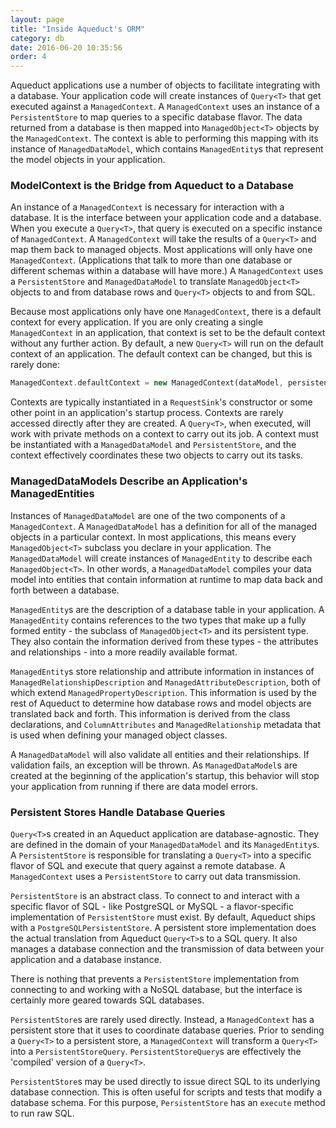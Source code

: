 ```yaml
---
layout: page
title: "Inside Aqueduct's ORM"
category: db
date: 2016-06-20 10:35:56
order: 4
---
```


Aqueduct applications use a number of objects to facilitate integrating with a database. Your application code will create instances of `Query<T>` that get executed against a `ManagedContext`. A `ManagedContext` uses an instance of a `PersistentStore` to map queries to a specific database flavor. The data returned from a database is then mapped into `ManagedObject<T>` objects by the `ManagedContext`. The context is able to performing this mapping with its instance of `ManagedDataModel`, which contains `ManagedEntity`s that represent the model objects in your application.

### ModelContext is the Bridge from Aqueduct to a Database

An instance of a `ManagedContext` is necessary for interaction with a database. It is the interface between your application code and a database. When you execute a `Query<T>`, that query is executed on a specific instance of `ManagedContext`. A `ManagedContext` will take the results of a `Query<T>` and map them back to managed objects. Most applications will only have one `ManagedContext`. (Applications that talk to more than one database or different schemas within a database will have more.) A `ManagedContext` uses a `PersistentStore` and `ManagedDataModel` to translate `ManagedObject<T>` objects to and from database rows and `Query<T>` objects to and from SQL.

Because most applications only have one `ManagedContext`, there is a default context for every application. If you are only creating a single `ManagedContext` in an application, that context is set to be the default context without any further action. By default, a new `Query<T>` will run on the default context of an application. The default context can be changed, but this is rarely done:

```dart
ManagedContext.defaultContext = new ManagedContext(dataModel, persistentStore);
```

Contexts are typically instantiated in a `RequestSink`'s constructor or some other point in an application's startup process. Contexts are rarely accessed directly after they are created.  A `Query<T>`, when executed, will work with private methods on a context to carry out its job. A context must be instantiated with a `ManagedDataModel` and `PersistentStore`, and the context effectively coordinates these two objects to carry out its tasks.

### ManagedDataModels Describe an Application's ManagedEntities

Instances of `ManagedDataModel` are one of the two components of a `ManagedContext`. A `ManagedDataModel` has a definition for all of the managed objects in a particular context. In most applications, this means every `ManagedObject<T>` subclass you declare in your application. The `ManagedDataModel` will create instances of `ManagedEntity` to describe each `ManagedObject<T>`. In other words, a `ManagedDataModel` compiles your data model into entities that contain information at runtime to map data back and forth between a database.

`ManagedEntity`s are the description of a database table in your application.  A `ManagedEntity` contains references to the two types that make up a fully formed entity - the subclass of `ManagedObject<T>` and its persistent type. They also contain the information derived from these types - the attributes and relationships - into a more readily available format.

`ManagedEntity`s store relationship and attribute information in instances of `ManagedRelationshipDescription` and `ManagedAttributeDescription`, both of which extend `ManagedPropertyDescription`. This information is used by the rest of Aqueduct to determine how database rows and model objects are translated back and forth. This information is derived from the class declarations, and `ColumnAttributes` and `ManagedRelationship` metadata that is used when defining your managed object classes.

A `ManagedDataModel` will also validate all entities and their relationships. If validation fails, an exception will be thrown. As `ManagedDataModel`s are created at the beginning of the application's startup, this behavior will stop your application from running if there are data model errors.

### Persistent Stores Handle Database Queries

`Query<T>`s created in an Aqueduct application are database-agnostic. They are defined in the domain of your `ManagedDataModel` and its `ManagedEntity`s. A `PersistentStore` is responsible for translating a `Query<T>` into a specific flavor of SQL and execute that query against a remote database. A `ManagedContext` uses a `PersistentStore` to carry out data transmission.

`PersistentStore` is an abstract class. To connect to and interact with a specific flavor of SQL - like PostgreSQL or MySQL - a flavor-specific implementation of `PersistentStore` must exist. By default, Aqueduct ships with a `PostgreSQLPersistentStore`. A persistent store implementation does the actual translation from Aqueduct `Query<T>`s to a SQL query. It also manages a database connection and the transmission of data between your application and a database instance.

There is nothing that prevents a `PersistentStore` implementation from connecting to and working with a NoSQL database, but the interface is certainly more geared towards SQL databases.

`PersistentStore`s are rarely used directly. Instead, a `ManagedContext` has a persistent store that it uses to coordinate database queries. Prior to sending a `Query<T>` to a persistent store, a `ManagedContext` will transform a `Query<T>` into a `PersistentStoreQuery`. `PersistentStoreQuery`s are effectively the 'compiled' version of a `Query<T>`.

`PersistentStore`s may be used directly to issue direct SQL to its underlying database connection. This is often useful for scripts and tests that modify a database schema. For this purpose, `PersistentStore` has an `execute` method to run raw SQL.
